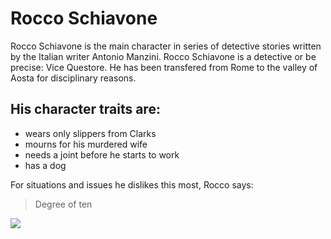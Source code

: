 # Rocco Schiavone
Rocco Schiavone is the main character in series of detective stories written by the Italian writer Antonio Manzini.
Rocco Schiavone is a detective or be precise: Vice Questore. He has been transfered from Rome to the valley of Aosta for disciplinary reasons.

## His character traits are:
* wears only slippers from Clarks
* mourns for his murdered wife
* needs a joint before he starts to work
* has a dog

For situations and issues he dislikes this most, Rocco says:
> Degree of ten

<img src="https://images.unsplash.com/photo-1536846283553-e8bf2de7d42d?ixlib=rb-1.2.1&ixid=eyJhcHBfaWQiOjEyMDd9&auto=format&fit=crop&w=1351&q=80"/>